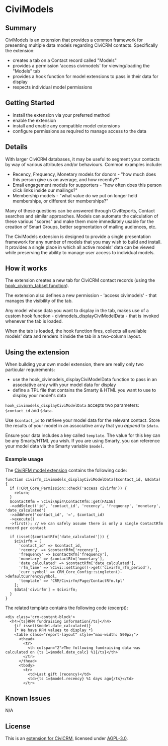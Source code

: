 # CiviModels

## Summary
CiviModels is an extension that provides a common framework for presenting multiple data models regarding CiviCRM contacts. Specifically the extension:

- creates a tab on a Contact record called "Models"
- provides a permission 'access civimodels' for viewing/loading the "Models" tab
- provides a hook function for model extensions to pass in their data for display
- respects individual model permissions

## Getting Started
- install the extension via your preferred method
- enable the extension
- install and enable any compatible model extensions
- configure permissions as required to manage access to the data

## Details
With larger CiviCRM databases, it may be useful to segment your contacts by way of various attributes and/or behaviours. Common examples include:

- Recency, Frequency, Monetary models for donors - "how much does this person give us on average, and how recently?"
- Email engagement models for supporters - "how often does this person click links inside our mailings?"
- Membership models - "what value do we put on longer held memberships, or different tier memberships?"

Many of these questions can be answered through CiviReports, Contact searches and similar approaches. Models can automate the calculation
of these various "scores" and make them more immediately usable for the creation of Smart Groups, better segmentation of mailing audiences, etc.

The CiviModels extension is designed to provide a single presentation framework for any number of models that you may wish to build and install.
It provides a single place in which all active models' data can be viewed while preserving the ability to manage user access to individual models.

## How it works
The extension creates a new tab for CiviCRM contact records (using the [hook_civicrm_tabset function](https://docs.civicrm.org/dev/en/latest/hooks/hook_civicrm_tabset/)).

The extension also defines a new permission - 'access civimodels' - that manages the visibility of the tab.

Any model whose data you want to display in the tab, makes use of a custom hook function - civimodels_displayCiviModelData - that is invoked whenever the tab is loaded.

When the tab is loaded, the hook function fires, collects all available models' data and renders
it inside the tab in a two-column layout.

## Using the extension

When building your own model extension, there are really only two particular requirements:
- use the hook_civimodels_displayCiviModelData function to pass in an associative array with your model data for display
- define a TPL file that contains the Smarty &amp; HTML you want to use to display your model's data

`hook_civimodels_displayCiviModelData` accepts two parameters: `$contact_id` and `$data`.

Use `$contact_id` to retrieve your model data for the relevant contact. Store the results of your model in an associative array that you _append_ to `$data`.

Ensure your data includes a key called `template`. The value for this key can be any Smarty/HTML you wish. If you are using Smarty, you can reference your model data via the Smarty variable `$model`.

### Example usage

The [CiviRFM model extension](https://github.com/australiangreens/civirfm) contains the following code:

```
function civirfm_civimodels_displayCiviModelData($contact_id, &$data) {
  if (!CRM_Core_Permission::check('access civirfm')) {
    return;
  }
  $contactRfm = \Civi\Api4\ContactRfm::get(FALSE)
  ->addSelect('id', 'contact_id', 'recency', 'frequency', 'monetary', 'date_calculated')
  ->addWhere('contact_id', '=', $contact_id)
  ->execute()
  ->first(); // we can safely assume there is only a single ContactRfm record per contact

  if (isset($contactRfm['date_calculated'])) {
    $civirfm = [
      'contact_id' => $contact_id,
      'recency' => $contactRfm['recency'],
      'frequency' => $contactRfm['frequency'],
      'monetary' => $contactRfm['monetary'],
      'date_calculated' => $contactRfm['date_calculated'],
      'rfm_time' => \Civi::settings()->get('civirfm_rfm_period'),
      'curr_symbol' => CRM_Core_Config::singleton()->defaultCurrencySymbol,
      'template' => 'CRM/Civirfm/Page/ContactRfm.tpl'
    ];
    $data['civirfm'] = $civirfm;
  }
}
```
The related template contains the following code (excerpt):
```
<div class='crm-content-block'>
  <h4>{ts}RFM fundraising information{/ts}</h4>
    {if isset($model.date_calculated)}
    {* We have RFM values to display *}
    <table class="report-layout" style="max-width: 500px;">
      <thead>
        <tr>
          <th colspan="2">The following fundraising data was calculated on {ts 1=$model.date_calc} %1{/ts}</th>
        </tr>
      </thead>
      <tbody>
        <tr>
          <td>Last gift (recency)</td>
          <td>{ts 1=$model.recency} %1 days ago{/ts}</td>
        </tr>
```

## Known Issues
N/A

## License
This is an [extension for CiviCRM](https://docs.civicrm.org/sysadmin/en/latest/customize/extensions/), licensed under [AGPL-3.0](LICENSE.txt).
